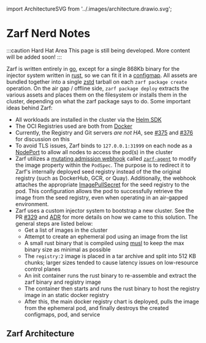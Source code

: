 import ArchitectureSVG from '../.images/architecture.drawio.svg';

# Zarf Nerd Notes

:::caution Hard Hat Area
This page is still being developed. More content will be added soon!
:::

Zarf is written entirely in [go](https://go.dev/), except for a single 868Kb binary for the injector system written in [rust](https://www.rust-lang.org/), so we can fit it in a [configmap](https://kubernetes.io/docs/concepts/configuration/configmap/). All assets are bundled together into a single [zstd](https://facebook.github.io/zstd/) tarball on each `zarf package create` operation. On the air gap / offline side, `zarf package deploy` extracts the various assets and places them on the filesystem or installs them in the cluster, depending on what the zarf package says to do. Some important ideas behind Zarf:

- All workloads are installed in the cluster via the [Helm SDK](https://helm.sh/docs/topics/advanced/#go-sdk)
- The OCI Registries used are both from [Docker](https://github.com/distribution/distribution)
- Currently, the Registry and Git servers _are not HA_, see [#375](https://github.com/defenseunicorns/zarf/issues/376) and [#376](https://github.com/defenseunicorns/zarf/issues/376) for discussion on this
- To avoid TLS issues, Zarf binds to `127.0.0.1:31999` on each node as a [NodePort](https://kubernetes.io/docs/concepts/services-networking/service/#type-nodeport) to allow all nodes to access the pod(s) in the cluster
- Zarf utilizes a [mutating admission webhook](https://kubernetes.io/docs/reference/access-authn-authz/admission-controllers/#mutatingadmissionwebhook) called [`zarf-agent`](https://github.com/defenseunicorns/zarf/tree/main/src/internal/agent) to modify the image property within the `PodSpec`. The purpose is to redirect it to Zarf's internally deployed seed registry instead of the the original registry (such as DockerHub, GCR, or Quay). Additionally, the webhook attaches the appropriate [ImagePullSecret](https://kubernetes.io/docs/concepts/containers/images/#specifying-imagepullsecrets-on-a-pod) for the seed registry to the pod. This configuration allows the pod to successfully retrieve the image from the seed registry, even when operating in an air-gapped environment.
- Zarf uses a custom injector system to bootstrap a new cluster. See the PR [#329](https://github.com/defenseunicorns/zarf/pull/329) and [ADR](https://github.com/defenseunicorns/zarf/blob/main/adr/0003-image-injection-into-remote-clusters-without-native-support.md) for more details on how we came to this solution.  The general steps are listed below:
  - Get a list of images in the cluster
  - Attempt to create an ephemeral pod using an image from the list
  - A small rust binary that is compiled using [musl](https://www.musl-libc.org/) to keep the max binary size as minimal as possible
  - The `registry:2` image is placed in a tar archive and split into 512 KB chunks; larger sizes tended to cause latency issues on low-resource control planes
  - An init container runs the rust binary to re-assemble and extract the zarf binary and registry image
  - The container then starts and runs the rust binary to host the registry image in an static docker registry
  - After this, the main docker registry chart is deployed, pulls the image from the ephemeral pod, and finally destroys the created configmaps, pod, and service

## Zarf Architecture

<ArchitectureSVG />
